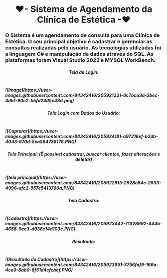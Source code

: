 <h1 align="center">❤- Sistema de Agendamento da Clínica de Estética -❤</h1>

<h3> O Sistema é um agendamento de consulta para uma Clínica de Estética. O seu principal objetivo é cadastrar e gerenciar as consultas realizadas pelo usuário.
As tecnologias utilizadas foi a linguagem C# e manipulação de dados através do SQL.
As plataformas foram Visual Studio 2022 e MYSQL WorkBench. </h3>

<h5 align="center">Tela de Login:<h5>
<br>![image](https://user-images.githubusercontent.com/84342416/205921331-8c7bca3a-2bec-4db1-90c2-bbfd24d5c48d.png)<br>
<h5 align="center">Tela Login com Dados do Usuário:<h5>
<br>![Capturar](https://user-images.githubusercontent.com/84342416/205924181-a97216ef-b2db-4043-970d-5ea564736178.PNG)<br>
<h5 align="center">Tela Principal: (É possível cadastrar, buscar clientes, fazer alterações e deletar)<h5>
<br>![tela principal](https://user-images.githubusercontent.com/84342416/205922915-2928c84c-2633-4996-afc2-557e5413760a.PNG)<br>
<h5 align="center">Tela Cadastro: <h5>
<br>![cadastro](https://user-images.githubusercontent.com/84342416/205923442-71328692-444b-4658-9cc3-d938c14d103c.PNG)<br>
<h5 align="center">Resultado: <h5>
<br>![Resultado do Cadastro](https://user-images.githubusercontent.com/84342416/205923951-3756faf9-166a-4ce0-8ab0-8f51d4cfcbef.PNG)<br>






